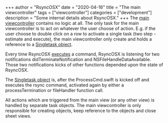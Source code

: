 +++
author = "RsyncOSX"
date = "2020-04-16"
title =  "The main viewcontroller"
tags = ["viewcontroller"]
categories = ["development"]
description = "Some internal details about RsyncOSX."
+++
The [main viewcontroller](https://github.com/rsyncOSX/RsyncOSX/blob/master/RsyncOSX/ViewControllerMain.swift) contains no logic at all. The only task for the main viewcontroller is to act on whatever the user choose of action. E.g. if the user choose to double click on a row to activate a single task (two step - estimate and execute), the main viewcontroller only create and holds a reference to a [Singletask object](https://github.com/rsyncOSX/RsyncOSX/blob/master/RsyncOSX/SingleTask.swift).

Every time RsyncOSX [executes](https://github.com/rsyncOSX/RsyncOSX/blob/master/RsyncOSX/ProcessCmd.swift) a command, RsyncOSX is listening for two notifications didTerminateNotification and NSFileHandleDataAvailable. Those two notifications kicks of other functions depended upon the state of RsyncOSX.

The [Singletask object](https://github.com/rsyncOSX/RsyncOSX/blob/master/RsyncOSX/SingleTask.swift) is, after the ProcessCmd.swift is kicked off and executes the rsync command, activated again by either a processTermination or fileHandler function call.

All actions which are triggered from the main view (or any other view) is handled by separate task objects. The main viewcontroller is only responsible for creating objects, keep reference to the objects and close sheet views.
